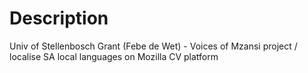 # Description

Univ of Stellenbosch Grant (Febe de Wet) - Voices of Mzansi project / localise SA local languages on Mozilla CV platform
